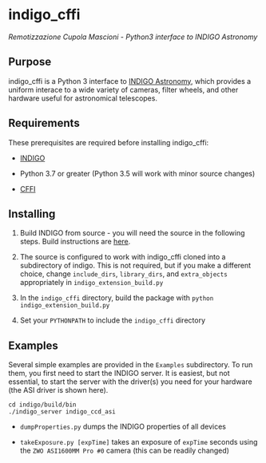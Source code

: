 # indigo_cffi

_Remotizzazione Cupola Mascioni - Python3 interface to INDIGO Astronomy_

## Purpose

indigo_cffi is a Python 3 interface to [INDIGO Astronomy](http://www.indigo-astronomy.org/), which provides a uniform interace to a wide variety of cameras, filter wheels, and other hardware useful for astronomical telescopes.

## Requirements

These prerequisites are required before installing indigo_cffi:

- [INDIGO](https://github.com/indigo-astronomy/indigo.git)

- Python 3.7 or greater (Python 3.5 will work with minor source changes)

- [CFFI](https://cffi.readthedocs.io/en/latest/)

## Installing

1. Build INDIGO from source - you will need the source in the following steps. Build instructions are [here](http://www.indigo-astronomy.org/downloads.html).

2. The source is configured to work with indigo_cffi cloned into a subdirectory of indigo. This is not required, but if you make a different choice, change `include_dirs`, `library_dirs`, and `extra_objects` appropriately in `indigo_extension_build.py`

3. In the `indigo_cffi` directory, build the package with `python indigo_extension_build.py`

4. Set your `PYTHONPATH` to include the `indigo_cffi` directory 

## Examples

Several simple examples are provided in the `Examples` subdirectory.  To run them, you first need to start the INDIGO server.  It is easiest, but not essential, to start the server with the driver(s) you need for your hardware (the ASI driver is shown here).

```
cd indigo/build/bin
./indigo_server indigo_ccd_asi
```

- `dumpProperties.py` dumps the INDIGO properties of all devices

- `takeExposure.py [expTime]` takes an exposure of `expTime` seconds using the `ZWO ASI1600MM Pro #0` camera (this can be readily changed)
